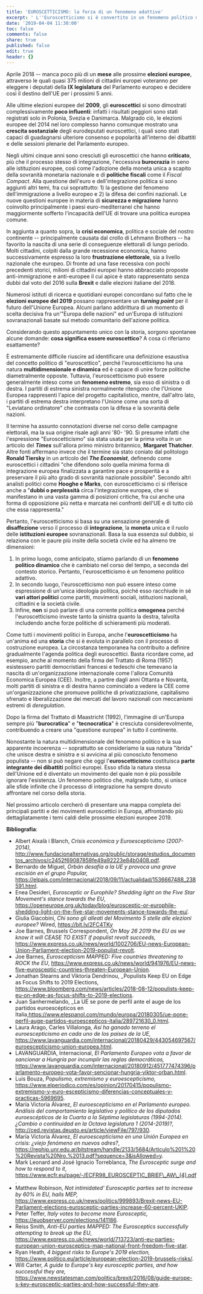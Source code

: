 ```yaml
---
title: 'EUROSCETTICISMO: la forza di un fenomeno adattivo'
excerpt: ' L''Euroscetticismo si è convertito in un fenomeno politico multidimensionale che è cresciuto molto nei paesi membri dell''Unione Europea. La sua natura adattativa e dinamica costituisce una sfida storica per il processo d''integrazione europea. In questo articolo l''autore cercherà di inquadrare gli aspetti politologici principali di questo movimento politico che investe la vita quotidiana di milioni di cittadini europei. '
date: '2019-04-04 11:30:00'
toc: false
comments: false
share: true
published: false
edit: true
header: {}
---
```

Aprile 2018 -- manca poco più di un **mese** alle prossime **elezioni europee**, attraverso le quali quasi 375 milioni di cittadini europei voteranno per eleggere i deputati della **IX legislatura** del Parlamento europeo e decidere così il destino dell'UE per i prossimi 5 anni.

Alle ultime elezioni europee del **2009**, gli **euroscettici** si sono dimostrati complessivamente **poco influenti**: infatti i risultati peggiori sono stati registrati solo in Polonia, Svezia e Danimarca. Malgrado ciò, le elezioni europee del 2014 nel loro complesso hanno comunque mostrato una **crescita sostanziale** degli eurodeputati euroscettici, i quali sono stati capaci di guadagnarsi ulteriore consenso e popolarità all'interno dei dibattiti e delle sessioni plenarie del Parlamento europeo.

Negli ultimi cinque anni sono cresciuti gli euroscettici che hanno **criticato**, più che il processo stesso di integrazione, l'eccessiva **burocrazia** in seno alle istituzioni europee, così come l'adozione della moneta unica a scapito della sovranità monetaria nazionale e di **politiche fiscali** come il _Fiscal Compact_. Alla questione dell'euro e dell'integrazione politica si sono aggiunti altri temi, fra cui soprattutto: 1) la gestione del fenomeno dell'immigrazione a livello europeo e 2) la difesa dei confini nazionali. Le nuove questioni europee in materia di **sicurezza e migrazione** hanno coinvolto principalmente i paesi euro-mediterranei che hanno maggiormente sofferto l'incapacità dell'UE di trovare una politica europea comune.

In aggiunta a quanto sopra, la **crisi economica**, politica e sociale del nostro continente -- principalmente causata dal crollo di Lehmann Brothers -- ha favorito la nascita di una serie di conseguenze elettorali di lungo periodo. Molti cittadini, colpiti dalla grande recessione economica, hanno successivamente espresso la loro **frustrazione elettorale**, sia a livello nazionale che europeo. Di fronte ad una fase recessiva con pochi precedenti storici, milioni di cittadini europei hanno abbracciato proposte anti-immigrazione e anti-europee il cui apice è stato rappresentato senza dubbi dal voto del 2016 sulla **Brexit** e dalle elezioni italiane del 2018.

Numerosi istituti di ricerca e quotidiani europei concordano sul fatto che le **elezioni europee del 2019** possano rappresentare un **_turning point_** per il futuro dell'Unione Europea. Alcuni parlano addirittura di un momento di scelta decisiva fra un'"Europa delle nazioni" ed un'Europa di istituzioni sovranazionali basate sul metodo comunitario dell'azione politica.

Considerando questo appuntamento unico con la storia, sorgono spontanee alcune domande: **cosa significa essere euroscettico**? A cosa ci riferiamo esattamente?

È estremamente difficile riuscire ad identificare una definizione esaustiva del concetto politico di "euroscettico", perché l'euroscetticismo ha una natura **multidimensionale e dinamica** ed è capace di unire forze politiche diametralmente opposte. Tuttavia, l'euroscetticismo può essere generalmente inteso come un **fenomeno estremo**, sia esso di sinistra o di destra. I partiti di estrema sinistra normalmente ritengono che l'Unione Europea rappresenti l'apice del progetto capitalistico, mentre, dall'altro lato, i partiti di estrema destra interpretano l'Unione come una sorta di "Leviatano ordinatore" che contrasta con la difesa e la sovranità delle nazioni.

Il termine ha assunto connotazioni diverse nel corso delle campagne elettorali, ma la sua origine risale agli anni '80- '90. Si presume infatti che l'espressione "Euroscetticismo" sia stata usata per la prima volta in un articolo del **_Times_** sull'allora primo ministro britannico, **Margaret Thatcher**. Altre fonti affermano invece che il termine sia stato coniato dal politologo **Ronald Tiersky** in un articolo del **_The Economist_**, definendo come euroscettici i cittadini "che difendono solo quella minima forma di integrazione europea finalizzata a garantire pace e prosperità e a preservare il più alto grado di sovranità nazionale possibile". Secondo altri analisti politici come **Hooghe e Marks**, con euroscetticismo ci si riferisce anche a "**dubbi o perplessità** circa l'integrazione europea, che si manifestano in una vasta gamma di posizioni critiche, fra cui anche una forma di opposizione più netta e marcata nei confronti dell'UE e di tutto ciò che essa rappresenta."

Pertanto, l'euroscetticismo si basa su una sensazione generale di **disaffezione** verso il processo di **integrazione**, la **moneta** unica e il ruolo delle **istituzioni europee** sovranazionali. Basa la sua essenza sul dubbio, si relaziona con le paure più insite della società civile ed ha almeno tre dimensioni:

1. In primo luogo, come anticipato, stiamo parlando di un **fenomeno politico dinamico** che è cambiato nel corso del tempo, a seconda del contesto storico. Pertanto, l'euroscetticismo è un fenomeno politico adattivo.
2. In secondo luogo, l'euroscetticismo non può essere inteso come espressione di un'unica ideologia politica, poiché esso racchiude in sé **vari attori politici** come partiti, movimenti sociali, istituzioni nazionali, cittadini e la società civile.
3. Infine, **non** si può parlare di una corrente politica **omogenea** perché l'euroscetticismo investe tanto la sinistra quanto la destra, talvolta includendo anche forze politiche di schieramenti più moderati.

Come tutti i movimenti politici in Europa, anche l'**euroscetticismo** ha un'anima ed una **storia** che si è evoluta in parallelo con il processo di costruzione europea. La circostanza temporanea ha contribuito a definire gradualmente l'agenda politica degli euroscettici. Basta ricordare come, ad esempio, anche al momento della firma del Trattato di Roma (1957) esistessero partiti democristiani francesi e tedeschi che temevano la nascita di un'organizzazione internazionale come l'allora Comunità Economica Europea (CEE). Inoltre, a partire dagli anni Ottanta e Novanta, molti partiti di sinistra e di destra hanno cominciato a vedere la CEE come un'organizzazione che promuove politiche di privatizzazione, capitalismo sfrenato e liberalizzazione dei mercati del lavoro nazionali con meccanismi estremi di _deregulation_.

Dopo la firma del Trattato di Maastricht (1992), l'immagine di un'Europa sempre più "**burocratica**" e "**tecnocratica**" è cresciuta considerevolmente, contribuendo a creare una "questione europea" in tutto il continente.

Nonostante la natura multidimensionale del fenomeno politico e la sua apparente incoerenza -- soprattutto se consideriamo la sua natura "ibrida" che unisce destra e sinistra e si avvicina al più conosciuto fenomeno populista -- non si può negare che oggi l'**euroscetticismo** costituisca **parte integrante dei dibattiti** politici europei. Esso sfida la natura stessa dell'Unione ed è diventato un movimento del quale non è più possibile ignorare l'esistenza. Un fenomeno politico che, malgrado tutto, si unisce alle sfide infinite che il processo di integrazione ha sempre dovuto affrontare nel corso della storia.

Nel prossimo articolo cercherò di presentare una mappa completa dei principali partiti e dei movimenti euroscettici in Europa, affrontando più dettagliatamente i temi caldi delle prossime elezioni europee 2019.

**Bibliografia**:

* Albert Aixalà i Blanch, _Crisis económica y Euroescepticismo (2007-2014),_ <http://www.fundacionalternativas.org/public/storage/estudios_documentos_archivos/c2452f69087858fe49a92223e84b0408.pdf>.
* Bernardo de Miguel, _Orbán desafía a la UE y provoca una grave escisión en el grupo Popular,_ <https://elpais.com/internacional/2018/09/11/actualidad/1536667488_238591.html>.
* Enea Desideri, _Eurosceptic or Europhile? Shedding light on the Five Star Movement's stance towards the EU_, <https://openeurope.org.uk/today/blog/eurosceptic-or-europhile-shedding-light-on-the-five-star-movements-stance-towards-the-eu/>.
* Giulia Giacobini, _Chi sono gli alleati del Movimento 5 stelle alle elezioni europee?_ Wired, <https://bit.ly/2FC4TKy>
* Joe Barnes, Brussels Correspondent, _On May 26 2019 the EU as we know it will CEASE TO EXIST ­if populist revolt succeeds,_ <https://www.express.co.uk/news/world/1002706/EU-news-European-Union-Parliament-election-2019-populist-revolt>.
* Joe Barnes, _Euroscepticism MAPPED: Five countries threatening to ROCK the EU_, <https://www.express.co.uk/news/world/941976/EU-news-five-eurosceptic-countries-threaten-European-Union>.
* Jonathan Stearns and Viktoria Dendrinou, _Populists Keep EU on Edge as Focus Shifts to 2019 Elections, <https://www.bloomberg.com/news/articles/2018-08-12/populists-keep-eu-on-edge-as-focus-shifts-to-2019-elections>. 
* Juan Sanhermelando, _La UE se pone de perfil ante el auge de los partidos euroescépticos en Italia,<https://www.elespanol.com/mundo/europa/20180305/ue-pone-perfil-auge-partidos-euroescepticos-italia/289721630_0.html>.
* Laura Arago, Carles Villalonga, _Así ha ganado terreno el euroescepticismo en cada uno de los países de la UE,_ <https://www.lavanguardia.com/internacional/20180429/443054697567/euroescepticismo-union-europea.html>.
* LAVANGUARDIA, Internacional, _El Parlamento Europeo vota a favor de sancionar a Hungría por incumplir las reglas democráticas,_ <https://www.lavanguardia.com/internacional/20180912/451777474396/parlamento-europeo-vota-favor-sencionar-hungria-viktor-orban.html>.
* Luis Bouza, _Populismo, extremismo y euroescepticismo,_ <https://www.elperiodico.com/es/opinion/20170415/populismo-extremismo-y-euro-escepticismo-diferencias-conceptuales-y-practicas-5969695>. 
* María Victoria Álvarez, _El euroescepticismo en el Parlamento europeo. Análisis del comportamiento legislativo y político de los diputados euroescépticos de la Cuarta a la Séptima legislaturas (1994-2014). ¿Cambio o continuidad en la Octava legislatura 1 (2014-2019)?,_ <http://ced.revistas.deusto.es/article/viewFile/797/930>. 
* María Victoria Álvarez, _El euroescepticismo en una Unión Europea en crisis: ¿viejo fenómeno en nuevos odres?_, <https://rephip.unr.edu.ar/bitstream/handle/2133/5684/Articulo%201%20%20Revista%20Nro.%2013.pdf?sequence=3&isAllowed=y>.
* Mark Leonard and José Ignacio Torreblanca, _The Eurosceptic surge and how to respond to it_, <https://www.ecfr.eu/page/-/ECFR98_EUROSCEPTIC_BRIEF\_AW\_(4).pdf>.
* Matthew Robinson, _Not intimidated' Eurosceptic parties set to increase by 60% in EU, hails MEP,_ <https://www.express.co.uk/news/politics/999893/Brexit-news-EU-Parliament-elections-eurosceptic-parties-increase-60-percent-UKIP>.
* Peter Teffer, _Italy votes to become more Eurosceptic,_ <https://euobserver.com/elections/141186>.
* Reiss Smith, _Anti-EU parties MAPPED: The Eurosceptics successfully attempting to break up the EU_, <https://www.express.co.uk/news/world/713723/anti-eu-parties-european-union-eurosceptics-map-national-front-freedom-five-star>.
* Ryan Heath, _4 biggest risks to Europe's 2019 election,_ <https://www.politico.eu/article/european-election-2019-brussels-risks/>.
* Will Carter, _A guide to Europe's key eurosceptic parties, and how successful they are,_ <https://www.newstatesman.com/politics/brexit/2016/08/guide-europe-s-key-eurosceptic-parties-and-how-successful-they-are>.
